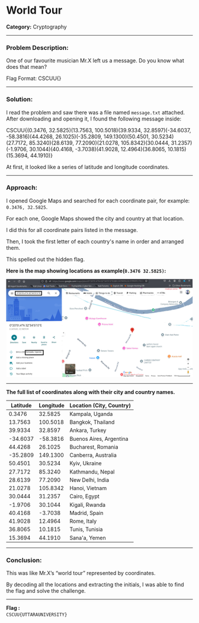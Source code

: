 # World Tour

**Category:** Cryptography 

---


### Problem Description:

One of our favourite musician Mr.X left us a message. Do you know what does that mean?

Flag Format: CSCUU{}

---

### Solution:
I read the problem and saw there was a file named `message.txt` attached. After downloading and opening it, I found the following message inside:

CSCUU{(0.3476, 32.5825)(13.7563, 100.5018)(39.9334, 32.8597)(-34.6037, -58.3816)(44.4268, 26.1025)(-35.2809, 149.1300)(50.4501, 30.5234)(27.7172, 85.3240)(28.6139, 77.2090)(21.0278, 105.8342)(30.0444, 31.2357)(-1.9706, 30.1044)(40.4168, -3.7038)(41.9028, 12.4964)(36.8065, 10.1815)(15.3694, 44.1910)}


At first, it looked like a series of latitude and longitude coordinates.

---

### Approach:

I opened Google Maps and searched for each coordinate pair, for example: `0.3476, 32.5825`. 

For each one, Google Maps showed the city and country at that location.

I did this for all coordinate pairs listed in the message.

Then, I took the first letter of each country's name in order and arranged them.

This spelled out the hidden flag.

**Here is the map showing locations as example(`0.3476 32.5825)`:**

![Map Image](Image_Folder/Screenshot_2025-08-11_17_07_26(1).jpg)

---

**The full list of coordinates along with their city and country names.**

| Latitude  | Longitude  | Location (City, Country)         |
|-----------|------------|---------------------------------|
| 0.3476    | 32.5825    | Kampala, Uganda                 |
| 13.7563   | 100.5018   | Bangkok, Thailand              |
| 39.9334   | 32.8597    | Ankara, Turkey                 |
| -34.6037  | -58.3816   | Buenos Aires, Argentina        |
| 44.4268   | 26.1025    | Bucharest, Romania             |
| -35.2809  | 149.1300   | Canberra, Australia            |
| 50.4501   | 30.5234    | Kyiv, Ukraine                  |
| 27.7172   | 85.3240    | Kathmandu, Nepal               |
| 28.6139   | 77.2090    | New Delhi, India               |
| 21.0278   | 105.8342   | Hanoi, Vietnam                 |
| 30.0444   | 31.2357    | Cairo, Egypt                   |
| -1.9706   | 30.1044    | Kigali, Rwanda                 |
| 40.4168   | -3.7038    | Madrid, Spain                  |
| 41.9028   | 12.4964    | Rome, Italy                   |
| 36.8065   | 10.1815    | Tunis, Tunisia                |
| 15.3694   | 44.1910    | Sana'a, Yemen                 |


---

### Conclusion:

This was like Mr.X’s “world tour” represented by coordinates.

By decoding all the locations and extracting the initials, I was able to find the flag and solve the challenge.


---

**Flag :**  
`CSCUU{UTTARAUNIVERSITY}`


